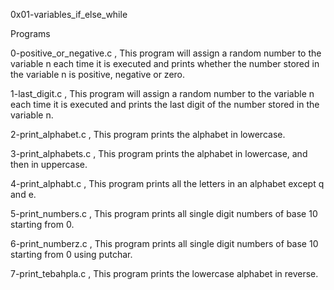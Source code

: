 0x01-variables_if_else_while

Programs

0-positive_or_negative.c , This program will assign a random number to the variable n each time it is executed and prints whether the number stored in the variable n is positive, negative or zero.

1-last_digit.c , This program will assign a random number to the variable n each time it is executed and prints the last digit of the number stored in the variable n.

2-print_alphabet.c , This program prints the alphabet in lowercase.

3-print_alphabets.c , This program prints the alphabet in lowercase, and then in uppercase.

4-print_alphabt.c , This program prints all the letters in an alphabet except q and e.

5-print_numbers.c , This program prints all single digit numbers of base 10 starting from 0.

6-print_numberz.c , This program prints all single digit numbers of base 10 starting from 0 using putchar.

7-print_tebahpla.c , This program prints the lowercase alphabet in reverse.
